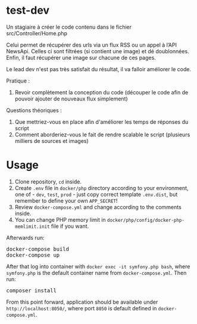 test-dev
========

Un stagiaire à créer le code contenu dans le fichier src/Controller/Home.php

Celui permet de récupérer des urls via un flux RSS ou un appel à l’API NewsApi. 
Celles ci sont filtrées (si contient une image) et dé doublonnées. 
Enfin, il faut récupérer une image sur chacune de ces pages.

Le lead dev n'est pas très satisfait du résultat, il va falloir améliorer le code.

Pratique : 
1. Revoir complètement la conception du code (découper le code afin de pouvoir ajouter de nouveaux flux simplement) 

Questions théoriques : 
1. Que mettriez-vous en place afin d'améliorer les temps de réponses du script
2. Comment aborderiez-vous le fait de rendre scalable le script (plusieurs milliers de sources et images)


# Usage

1. Clone repository, `cd` inside.
1. Create `.env` file in `docker/php` directory according to your environment, one of - `dev`, `test`, `prod` - just copy correct template `.env.dist`, but remember to define your own `APP_SECRET`!
1. Review `docker-compose.yml` and change according to the comments inside. 
1. You can change PHP memory limit in `docker/php/config/docker-php-memlimit.init` file if you want.

Afterwards run:

<pre>
docker-compose build
docker-compose up
</pre>

After that log into container with `docker exec -it symfony.php bash`, where `symfony.php` is the default container name from `docker-compose.yml`. Then run:

<pre>
composer install
</pre>

From this point forward, application should be available under `http://localhost:8050/`, where port `8050` is default defined in `docker-compose.yml`.
